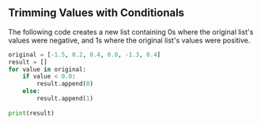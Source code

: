 ## Trimming Values with Conditionals

The following code creates a new list containing 0s where the original list's values were negative, and 1s where the original list's values were positive.

~~~python
original = [-1.5, 0.2, 0.4, 0.0, -1.3, 0.4]
result = []
for value in original:
    if value < 0.0:
        result.append(0)
    else:
        result.append(1)
        
print(result)
~~~
